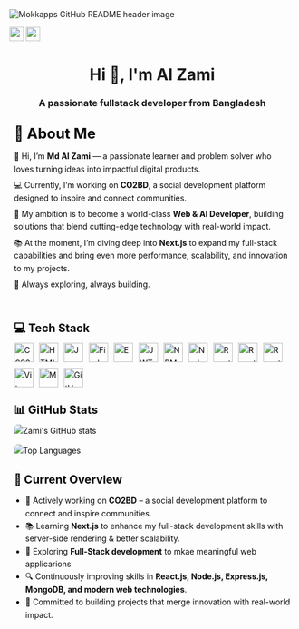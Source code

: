 <img src="https://i.ibb.co.com/6cKWP6Bh/1.png" alt="Mokkapps GitHub README header image">
<p><a href="https://x.com/alzami12_"><img src="https://img.shields.io/badge/twitter-%231DA1F2.svg?&style=for-the-badge&logo=twitter&logoColor=white" height=25></a> <a href="https://www.linkedin.com/in/al-zami/"><img src="https://img.shields.io/badge/linkedin-%230077B5.svg?&style=for-the-badge&logo=linkedin&logoColor=white" height=25></a></p>
<h1 align="center">Hi 👋, I'm Al Zami</h1>
<h3 align="center">A passionate fullstack developer from Bangladesh</h3>

<div style="font-family: -apple-system, BlinkMacSystemFont, 'Segoe UI', Roboto, 'Helvetica Neue', Arial; color: #0b0b0b; line-height: 1.6; max-width: 900px; margin: 16px auto; padding: 8px;">

  <!-- ABOUT -->
  <section style="margin-bottom: 50px;">
    <h1 style="font-size: 1.6rem; margin: 0 0 8px 0;">💫 About Me</h1>
    <p style="margin: 6px 0;">
      👋 Hi, I’m <strong>Md Al Zami</strong> — a passionate learner and problem solver who loves turning ideas into impactful digital products.
    </p>
    <p style="margin: 6px 0;">
      💻 Currently, I’m working on <strong>CO2BD</strong>, a social development platform designed to inspire and connect communities.
    </p>
    <p style="margin: 6px 0;">
      🚀 My ambition is to become a world-class <strong>Web &amp; AI Developer</strong>, building solutions that blend cutting-edge technology with real-world impact.
    </p>
    <p style="margin: 6px 0;">
      📚 At the moment, I’m diving deep into <strong>Next.js</strong> to expand my full-stack capabilities and bring even more performance, scalability, and innovation to my projects.
    </p>
    <p style="margin: 6px 0;">🌟 Always exploring, always building.</p>
  </section>

  <!-- TECH STACK -->
  <section style="margin-bottom: 24px;">
    <h2 style="font-size: 1.25rem; margin: 0 0 10px 0;">💻 Tech Stack</h2>
    <div style="display:flex; flex-wrap:wrap; gap:10px; align-items:center;">
      <!-- badges -->
      <img src="https://img.shields.io/badge/css3-%231572B6.svg?style=for-the-badge&logo=css3&logoColor=white" alt="CSS3" style="height: 34px;">
      <img src="https://img.shields.io/badge/html5-%23E34F26.svg?style=for-the-badge&logo=html5&logoColor=white" alt="HTML5" style="height: 34px;">
      <img src="https://img.shields.io/badge/javascript-%23323330.svg?style=for-the-badge&logo=javascript&logoColor=%23F7DF1E" alt="JavaScript" style="height: 34px;">
      <img src="https://img.shields.io/badge/firebase-%23039BE5.svg?style=for-the-badge&logo=firebase" alt="Firebase" style="height: 34px;">
      <img src="https://img.shields.io/badge/express.js-%23404d59.svg?style=for-the-badge&logo=express&logoColor=%2361DAFB" alt="Express.js" style="height: 34px;">
      <img src="https://img.shields.io/badge/JWT-black?style=for-the-badge&logo=JSON%20web%20tokens" alt="JWT" style="height: 34px;">
      <img src="https://img.shields.io/badge/NPM-%23CB3837.svg?style=for-the-badge&logo=npm&logoColor=white" alt="NPM" style="height: 34px;">
      <img src="https://img.shields.io/badge/node.js-6DA55F?style=for-the-badge&logo=node.js&logoColor=white" alt="NodeJS" style="height: 34px;">
      <img src="https://img.shields.io/badge/react-%2320232a.svg?style=for-the-badge&logo=react&logoColor=%2361DAFB" alt="React" style="height: 34px;">
      <img src="https://img.shields.io/badge/React_Router-CA4245?style=for-the-badge&logo=react-router&logoColor=white" alt="React Router" style="height: 34px;">
      <img src="https://img.shields.io/badge/React%20Hook%20Form-%23EC5990.svg?style=for-the-badge&logo=reacthookform&logoColor=white" alt="React Hook Form" style="height: 34px;">
      <img src="https://img.shields.io/badge/vite-%23646CFF.svg?style=for-the-badge&logo=vite&logoColor=white" alt="Vite" style="height: 34px;">
      <img src="https://img.shields.io/badge/MongoDB-%234ea94b.svg?style=for-the-badge&logo=mongodb&logoColor=white" alt="MongoDB" style="height: 34px;">
      <img src="https://img.shields.io/badge/github-%23121011.svg?style=for-the-badge&logo=github&logoColor=white" alt="GitHub" style="height: 34px;">
    </div>
  </section>

  <!-- GITHUB STATS -->
  <section style="margin-bottom: 24px;">
    <h2 style="font-size: 1.25rem; margin: 0 0 10px 0;">📊 GitHub Stats</h2>
    <div style="display:flex; flex-direction:column; gap:12px; align-items:flex-start;">
      <img src="https://github-readme-stats.vercel.app/api?username=alzamo12&show_icons=true&theme=radical" alt="Zami's GitHub stats" style="max-width:100%; height:auto; display:block; border-radius:6px;">
      <img src="https://github-readme-stats.vercel.app/api/top-langs/?username=alzamo12&layout=compact&theme=radical" alt="Top Languages" style="max-width:100%; height:auto; display:block; border-radius:6px;">
    </div>
  </section>

  <!-- CURRENT OVERVIEW -->
<section style="margin-bottom: 24px;">
  <h2 style="font-size: 1.25rem; margin: 0 0 10px 0;">📌 Current Overview</h2>
  <ul style="margin: 0; padding-left: 20px; line-height: 1.6;">
    <li>🚀 Actively working on <strong>CO2BD</strong> – a social development platform to connect and inspire communities.</li>
    <li>📚 Learning <strong>Next.js</strong> to enhance my full-stack development skills with server-side rendering & better scalability.</li>
    <li>🤖 Exploring <strong>Full-Stack development</strong> to mkae meaningful web applicarions</li>
    <li>🔍 Continuously improving skills in <strong>React.js, Node.js, Express.js, MongoDB, and modern web technologies</strong>.</li>
    <li>🌟 Committed to building projects that merge innovation with real-world impact.</li>
  </ul>
</section>


</div>


<!-- Proudly created with GPRM ( https://gprm.itsvg.in ) -->
